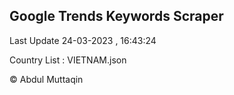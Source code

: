 

## Google Trends Keywords Scraper 
 
Last Update 24-03-2023 , 16:43:24

Country List :
VIETNAM.json



© Abdul Muttaqin 
